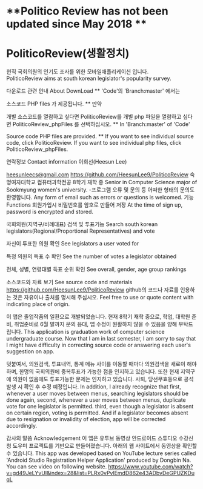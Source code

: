 <h1>**Politico Review has not been updated since May 2018 **</h1>

<h1>PoliticoReview(생활정치)</h1>
현직 국회의원의 인기도 조사를 위한 모바일애플리케이션 입니다.<br>
PoliticoReview aims at south korean legislator's popularity survey.

다운로드 관련 안내 About DownLoad
** 'Code'의 'Branch:master' 에서는

소스코드
PHP files 가 제공됩니다. 
** 만약 

개별 소스코드를 열람하고 싶다면 PoliticoReview를
개별 php 파일을 열람하고 싶다면 PoliticoReview_phpFiles 를 선택하십시오.
** In 'Branch:master' of 'Code'

Source code
PHP files are provided.
** If you want to see individual source code, click PoliticoReview. 
If you want to see individual php files, click PoliticoReview_phpFiles.

연락정보 Contact information
이희선(Heesun Lee)

heesunleecs@gmail.com
https://github.com/HeesunLee9/PoliticoReview
숙명여자대학교 컴퓨터과학전공 8학기 재학 중 Senior in Computer Science major of Sookmyung women's university. -프로그램 오류 및 문의 등 어떠한 형태의 문의도 환영합니다. Any form of email such as errors or questions is welcomed.
기능 Functions
회원가입시 비밀번호를 암호로 만들어 저장 At the time of sign up, password is encrypted and stored.

국회의원(지역구/비례대표) 검색 및 투표기능 Search south korean legislators(Regional/Proportional Representatives) and vote

자신이 투표한 의원 확인 See legislators a user voted for

특정 의원의 득표 수 확인 See the number of votes a legislator obtained

전체, 성별, 연령대별 득표 순위 확인 See overall, gender, age group rankings

소스코드와 자료 보기 See source code and materials https://github.com/HeesunLee9/PoliticoReview github의 코드나 자료를 인용하는 것은 자유이나 출처를 명시해 주십시오. Feel free to use or quote content with indicating place of origin.

이 앱은 졸업작품의 일환으로 개발되었습니다. 현재 8학기 재학 중으로, 학업, 대학원 준비, 취업준비로 6월 말까지 문의 응대, 앱 수정이 원활하지 않을 수 있음을 양해 부탁드립니다. This application is graduation work of computer science undergraduate course. Now that I am in last semester, I am sorry to say that I might have difficulty in correcting source code or answering each user's suggestion on app.

덧붙여서, 의원검색, 투표내역, 통계 메뉴 사이를 이동할 때마다 의원검색을 새로이 해야 하며, 한명의 국회의원에 중복투표가 가능한 점을 인지하고 있습니다. 또한 현재 지역구에 의원이 없음에도 투표가능한 문제는 인지하고 있습니다. 사퇴, 당선무효등으로 공석 발생 시 확인 후 수정 예정입니다. In addition, I already recognize that first, whenever a user moves between menus, searching legislators should be done again, second, whenever a user moves between menus, duplicate vote for one legislator is permitted. third, even though a legislator is absent on certain region, voting is permitted. And if a legislator becomes absent due to resignation or invalidity of election, app will be corrected accordingly.

감사의 말씀 Acknowledgement 이 앱은 유투브 동영상 안드로이드 스튜디오 수강신청 도우미 프로젝트를 기반으로 만들어졌습니다. 아래의 웹 사이트에서 동영상을 확인할 수 있습니다. This app was developed based on YouTube lecture series called 'Android Studio Registration Helper Application' produced by Dongbin Na. You can see video on following website.
https://www.youtube.com/watch?v=gd49JeLYvUI&index=28&list=PLRx0vPvlEmdD862e43ADbvDeGPUZKDuqL
